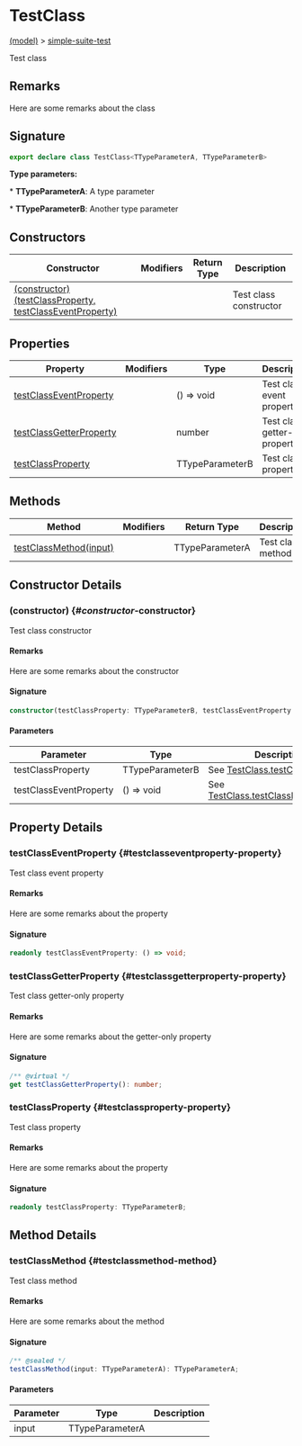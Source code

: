 
# TestClass

[(model)](./index) &gt; [simple-suite-test](./simple-suite-test)

Test class

## Remarks

Here are some remarks about the class

## Signature

```typescript
export declare class TestClass<TTypeParameterA, TTypeParameterB> 
```
<b>Type parameters:</b> 

\* <b>TTypeParameterA</b>: A type parameter


\* <b>TTypeParameterB</b>: Another type parameter


## Constructors

|  Constructor | Modifiers | Return Type | Description |
|  --- | --- | --- | --- |
|  [(constructor)(testClassProperty, testClassEventProperty)](./simple-suite-test/testclass-class#_constructor_-constructor) |  |  | Test class constructor |

## Properties

|  Property | Modifiers | Type | Description |
|  --- | --- | --- | --- |
|  [testClassEventProperty](./simple-suite-test/testclass-class#testclasseventproperty-property) |  | () =&gt; void | Test class event property |
|  [testClassGetterProperty](./simple-suite-test/testclass-class#testclassgetterproperty-property) |  | number | Test class getter-only property |
|  [testClassProperty](./simple-suite-test/testclass-class#testclassproperty-property) |  | TTypeParameterB | Test class property |

## Methods

|  Method | Modifiers | Return Type | Description |
|  --- | --- | --- | --- |
|  [testClassMethod(input)](./simple-suite-test/testclass-class#testclassmethod-method) |  | TTypeParameterA | Test class method |

## Constructor Details

### (constructor) {#_constructor_-constructor}

Test class constructor

#### Remarks

Here are some remarks about the constructor

#### Signature

```typescript
constructor(testClassProperty: TTypeParameterB, testClassEventProperty: () => void);
```

#### Parameters

|  Parameter | Type | Description |
|  --- | --- | --- |
|  testClassProperty | TTypeParameterB | See [TestClass.testClassProperty](./simple-suite-test/testclass-class#testclassproperty-property) |
|  testClassEventProperty | () =&gt; void | See [TestClass.testClassEventProperty](./simple-suite-test/testclass-class#testclasseventproperty-property) |

## Property Details

### testClassEventProperty {#testclasseventproperty-property}

Test class event property

#### Remarks

Here are some remarks about the property

#### Signature

```typescript
readonly testClassEventProperty: () => void;
```

### testClassGetterProperty {#testclassgetterproperty-property}

Test class getter-only property

#### Remarks

Here are some remarks about the getter-only property

#### Signature

```typescript
/** @virtual */
get testClassGetterProperty(): number;
```

### testClassProperty {#testclassproperty-property}

Test class property

#### Remarks

Here are some remarks about the property

#### Signature

```typescript
readonly testClassProperty: TTypeParameterB;
```

## Method Details

### testClassMethod {#testclassmethod-method}

Test class method

#### Remarks

Here are some remarks about the method

#### Signature

```typescript
/** @sealed */
testClassMethod(input: TTypeParameterA): TTypeParameterA;
```

#### Parameters

|  Parameter | Type | Description |
|  --- | --- | --- |
|  input | TTypeParameterA |  |

